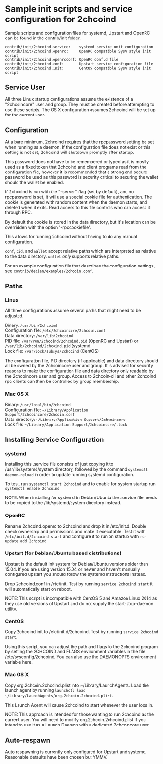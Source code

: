 Sample init scripts and service configuration for 2chcoind
==========================================================

Sample scripts and configuration files for systemd, Upstart and OpenRC
can be found in the contrib/init folder.

    contrib/init/2chcoind.service:    systemd service unit configuration
    contrib/init/2chcoind.openrc:     OpenRC compatible SysV style init script
    contrib/init/2chcoind.openrcconf: OpenRC conf.d file
    contrib/init/2chcoind.conf:       Upstart service configuration file
    contrib/init/2chcoind.init:       CentOS compatible SysV style init script

Service User
---------------------------------

All three Linux startup configurations assume the existence of a "2chcoincore" user
and group.  They must be created before attempting to use these scripts.
The OS X configuration assumes 2chcoind will be set up for the current user.

Configuration
---------------------------------

At a bare minimum, 2chcoind requires that the rpcpassword setting be set
when running as a daemon.  If the configuration file does not exist or this
setting is not set, 2chcoind will shutdown promptly after startup.

This password does not have to be remembered or typed as it is mostly used
as a fixed token that 2chcoind and client programs read from the configuration
file, however it is recommended that a strong and secure password be used
as this password is security critical to securing the wallet should the
wallet be enabled.

If 2chcoind is run with the "-server" flag (set by default), and no rpcpassword is set,
it will use a special cookie file for authentication. The cookie is generated with random
content when the daemon starts, and deleted when it exits. Read access to this file
controls who can access it through RPC.

By default the cookie is stored in the data directory, but it's location can be overridden
with the option '-rpccookiefile'.

This allows for running 2chcoind without having to do any manual configuration.

`conf`, `pid`, and `wallet` accept relative paths which are interpreted as
relative to the data directory. `wallet` *only* supports relative paths.

For an example configuration file that describes the configuration settings,
see `contrib/debian/examples/2chcoin.conf`.

Paths
---------------------------------

### Linux

All three configurations assume several paths that might need to be adjusted.

Binary:              `/usr/bin/2chcoind`  
Configuration file:  `/etc/2chcoincore/2chcoin.conf`  
Data directory:      `/var/lib/2chcoind`  
PID file:            `/var/run/2chcoind/2chcoind.pid` (OpenRC and Upstart) or `/var/lib/2chcoind/2chcoind.pid` (systemd)  
Lock file:           `/var/lock/subsys/2chcoind` (CentOS)  

The configuration file, PID directory (if applicable) and data directory
should all be owned by the 2chcoincore user and group.  It is advised for security
reasons to make the configuration file and data directory only readable by the
2chcoincore user and group.  Access to 2chcoin-cli and other 2chcoind rpc clients
can then be controlled by group membership.

### Mac OS X

Binary:              `/usr/local/bin/2chcoind`  
Configuration file:  `~/Library/Application Support/2chcoincore/2chcoin.conf`  
Data directory:      `~/Library/Application Support/2chcoincore`  
Lock file:           `~/Library/Application Support/2chcoincore/.lock`  

Installing Service Configuration
-----------------------------------

### systemd

Installing this .service file consists of just copying it to
/usr/lib/systemd/system directory, followed by the command
`systemctl daemon-reload` in order to update running systemd configuration.

To test, run `systemctl start 2chcoind` and to enable for system startup run
`systemctl enable 2chcoind`

NOTE: When installing for systemd in Debian/Ubuntu the .service file needs to be copied to the /lib/systemd/system directory instead.

### OpenRC

Rename 2chcoind.openrc to 2chcoind and drop it in /etc/init.d.  Double
check ownership and permissions and make it executable.  Test it with
`/etc/init.d/2chcoind start` and configure it to run on startup with
`rc-update add 2chcoind`

### Upstart (for Debian/Ubuntu based distributions)

Upstart is the default init system for Debian/Ubuntu versions older than 15.04. If you are using version 15.04 or newer and haven't manually configured upstart you should follow the systemd instructions instead.

Drop 2chcoind.conf in /etc/init.  Test by running `service 2chcoind start`
it will automatically start on reboot.

NOTE: This script is incompatible with CentOS 5 and Amazon Linux 2014 as they
use old versions of Upstart and do not supply the start-stop-daemon utility.

### CentOS

Copy 2chcoind.init to /etc/init.d/2chcoind. Test by running `service 2chcoind start`.

Using this script, you can adjust the path and flags to the 2chcoind program by
setting the 2CHCOIND and FLAGS environment variables in the file
/etc/sysconfig/2chcoind. You can also use the DAEMONOPTS environment variable here.

### Mac OS X

Copy org.2chcoin.2chcoind.plist into ~/Library/LaunchAgents. Load the launch agent by
running `launchctl load ~/Library/LaunchAgents/org.2chcoin.2chcoind.plist`.

This Launch Agent will cause 2chcoind to start whenever the user logs in.

NOTE: This approach is intended for those wanting to run 2chcoind as the current user.
You will need to modify org.2chcoin.2chcoind.plist if you intend to use it as a
Launch Daemon with a dedicated 2chcoincore user.

Auto-respawn
-----------------------------------

Auto respawning is currently only configured for Upstart and systemd.
Reasonable defaults have been chosen but YMMV.
